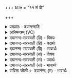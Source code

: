 +++
title = "११ तं वो"

+++
<details><summary>पदपाठः - दयानन्दादि</summary>

तम्। वः॒। द॒स्मम्। ऋ॒ती॒षह॑म्। ऋ॒ति॒सह॒मित्यृति॒ऽसह॑म्। वसोः॑। म॒न्दा॒नम्। अन्ध॑सः। अ॒भि। व॒त्सम्। न। स्वस॑रेषु। धे॒नवः॑। इन्द्र॑म्। गी॒र्भिरिति॑ गी॒ऽभिः। न॒वा॒म॒हे॒। ११।
</details>

<details><summary>अधिमन्त्रम् (VC)</summary>

- अग्निर्देवता
- नोधा गोतम ऋषिः
- बृहती
- मध्यमः
</details>

<details><summary>दयानन्द-सरस्वती (हि) - विषयः</summary>

फिर राजा क्या करे, इस विषय को अगले मन्त्र में कहा है ॥
</details>

<details><summary>दयानन्द-सरस्वती (हि) - पदार्थः</summary>

पदार्थान्वयभाषाः -  हे मनुष्यो ! हम लोग (स्वसरेषु) दिनों में (धेनवः) गौएँ (वत्सम्) जैसे बछड़े को (न) वैसे जिस (दस्मम्) दुःखविनाशक (ऋतीषहम्) चाल को सहनेवाले (वसोः) धन और (अन्धसः) अन्न के (मन्दानम्) आनन्द को पाए हुए (इन्द्रम्) परमैश्वर्यवान् सभापति की (वः) तुम्हारे लिये (गीर्भिः) वाणियों से (अभि, नवामहे) सब ओर से स्तुति करते हैं, वैसे ही (तम्) उस सभापति की आप लोग सदा प्रीतिभाव से स्तुति कीजिये ॥११ ॥
</details>

<details><summary>दयानन्द-सरस्वती (हि) - भावार्थः</summary>

भावार्थभाषाः -  इस मन्त्र में उपमालङ्कार है। जैसे गौएँ प्रतिदिन अपने-अपने बछड़ों को पालती हैं, वैसे ही प्रजाजनों की रक्षा करनेवाला पुरुष प्रजा की नित्य रक्षा करे और प्रजा के लिये धन और अन्न आदि पदार्थों से सुखों को नित्य बढ़ाया करे ॥११ ॥
</details>

<details><summary>दयानन्द-सरस्वती (सं) - विषयः</summary>

पुना राजा किं कुर्यादित्याह ॥
</details>

<details><summary>दयानन्द-सरस्वती (सं) - पदार्थः</summary>

पदार्थान्वयभाषाः -  हे मनुष्याः ! वयं स्वसरेषु धेनवो वत्सं न यं दस्ममृतीषहं वसोरन्धसो मन्दानमिन्द्रं वो गीर्भिरभि नवामहे तथा तं भवन्तोऽपि सदा प्रीतिभावेन स्तुवन्तु ॥११ ॥
</details>

<details><summary>दयानन्द-सरस्वती (सं) - भावार्थः</summary>

भावार्थभाषाः -  अत्रोपमालङ्कारः। यथा गावः प्रतिदिनं स्वं स्वं वत्सं पालयन्ति तथैव प्रजारक्षकः पुरुषः प्रजा नित्यं रक्षेत् प्रजायै धनधान्यैः सुखानि वर्धयेत् ॥११ ॥
</details>

<details><summary>सविता जोशी ← दयानन्दः (म) - भावार्थः</summary>

भावार्थभाषाः -  या मंत्रात उपमालंकार आहे. जशा गाई दररोज आपापल्या वारसांचे पालन व रक्षण करतात तसे राजाने प्रजेचे रक्षण करावे. प्रजेसाठी धन व अन्न इत्यादी पदार्थांनी सुख वाढवावे.
</details>